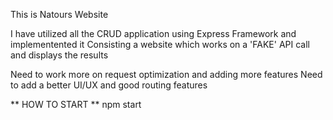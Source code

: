 This is Natours Website

I have utilized all the CRUD application using Express Framework and implementented it 
Consisting a website which works on a 'FAKE' API call and displays the results 

Need to work more on request optimization and adding more features
Need to add a better UI/UX and good routing features



** HOW TO START ** 
npm start 
